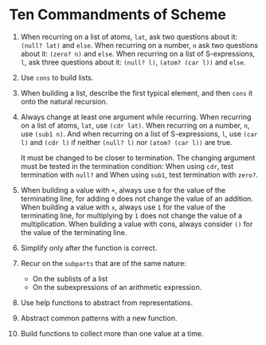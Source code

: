 # Ten Commandments of Scheme

1. When recurring on a list of atoms, `lat`, ask two questions about it: `(null? lat)` and `else`.
   When recurring on a number, `n` ask two questions about it: `(zero? n)` and `else`.
   When recurring on a list of S-expressions, `l`, ask three questions about it: `(null? l)`, `(atom? (car l))` and `else`.
2. Use `cons` to build lists.
3. When building a list, describe the first typical element, and then `cons` it onto the natural recursion.
4. Always change at least one argument while recurring.
   When recurring on a list of atoms, `lat`, use `(cdr lat)`.
   When recurring on a number, `n`, use `(sub1 n)`.
   And when recurring on a list of S-expressions, `l`, use `(car l)` and `(cdr l)` if neither `(null? l)` nor `(atom? (car l))` are true.

   It must be changed to be closer to termination. The changing argument must be tested in the termination condition:
   When using `cdr`, test termination with `null?` and
   When using `sub1`, test termination with `zero?`.

5. When building a value with `+`, always use `0` for the value of the terminating line, for adding `0` does not change the value of an addition.
   When building a value with `x`, always use `1` for the value of the terminating line, for multiplying by `1` does not change the value of a multiplication.
   When building a value with cons, always consider `()` for the value of the terminating line.
6. Simplify only after the function is correct.
7. Recur on the `subparts` that are of the same nature:
   - On the sublists of a list
   - On the subexpressions of an arithmetic expression.
8. Use help functions to abstract from representations.
9. Abstract common patterns with a new function.
10. Build functions to collect more than one value at a time.
